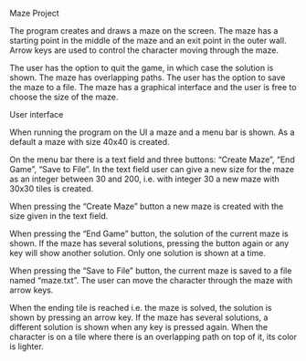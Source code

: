 Maze Project

The program creates and draws a maze on the screen. 
The maze has a starting point in the middle of the maze and an exit point in the outer wall. 
Arrow keys are used to control the character moving through the maze. 

The user has the option to quit the game, in which case the solution is shown. 
The maze has overlapping paths. The user has the option to  save the maze to a file. 
The maze has a graphical interface and the user is free to choose the size of the maze. 


User interface

When running the program on the UI a maze and a menu bar is shown. 
As a default a maze with size 40x40 is created. 

On the menu bar there is a text field and three buttons: “Create Maze”, “End Game”, “Save to File”.
In the text field user can give a new size for the maze as an integer between 30 and 200, 
i.e. with integer 30 a new maze with 30x30 tiles is created. 

When pressing the “Create Maze” button a new maze is created with the size given in the text field. 

When pressing the “End Game” button, the solution of the current maze is shown. 
If the maze has several solutions, pressing the button again or any key will show another solution. Only one solution is shown at a time.

When pressing the “Save to File” button, the current maze is saved to a file named “maze.txt”. 
The user can move the character through the maze with arrow keys. 

When the ending tile is reached i.e. the maze is solved, the solution is shown by pressing an arrow key.
If the maze has several solutions, a different solution is shown when any key is pressed again. 
When the character is on a tile where there is an overlapping path on top of it, its color is lighter. 

